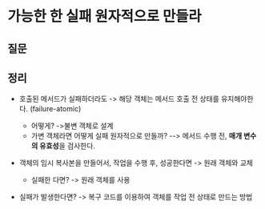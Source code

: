 # 가능한 한 실패 원자적으로 만들라



## 질문



## 정리

- 호출된 메서드가 실패하더라도 -> 해당 객체는 메서드 호출 전 상태를 유지해야한다. (failure-atomic)
  - 어떻게? ->불변 객체로 설계
  - 가변 객체라면 어떻게 실패 원자적으로 만들까? --> 메서드 수행 전, **매개 변수의 유효성**을 검사한다.
- 객체의 임시 복사본을 만들어서, 작업을 수행 후, 성공한다면 -> 원래 객체와 교체
  - 실패한 다면? -> 원래 객체를 사용

- 실패가 발생한다면? -> 복구 코드를 이용하여 객체를 작업 전 상태로 만드는 방법

